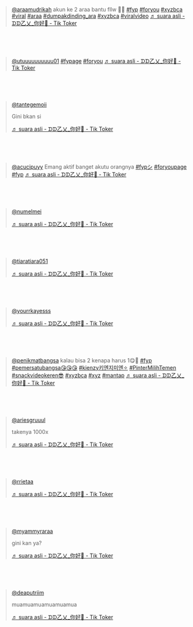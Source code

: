 <blockquote class="tiktok-embed" cite="https://www.tiktok.com/@araamudrikah/video/7129218648903847195" data-video-id="7129218648903847195" style="max-width: 605px;min-width: 325px;" > <section> <a target="_blank" title="@araamudrikah" href="https://www.tiktok.com/@araamudrikah?refer=embed">@araamudrikah</a> akun ke 2 araa bantu fllw 🤪🙌 <a title="fyp" target="_blank" href="https://www.tiktok.com/tag/fyp?refer=embed">#fyp</a> <a title="foryou" target="_blank" href="https://www.tiktok.com/tag/foryou?refer=embed">#foryou</a> <a title="xyzbca" target="_blank" href="https://www.tiktok.com/tag/xyzbca?refer=embed">#xyzbca</a> <a title="viral" target="_blank" href="https://www.tiktok.com/tag/viral?refer=embed">#viral</a> <a title="araa" target="_blank" href="https://www.tiktok.com/tag/araa?refer=embed">#araa</a> <a title="dumpakdinding_ara" target="_blank" href="https://www.tiktok.com/tag/dumpakdinding_ara?refer=embed">#dumpakdinding_ara</a> <a title="xyzbca" target="_blank" href="https://www.tiktok.com/tag/xyzbca?refer=embed">#xyzbca</a> <a title="viralvideo" target="_blank" href="https://www.tiktok.com/tag/viralvideo?refer=embed">#viralvideo</a> <a target="_blank" title="♬ suara asli - ᗪᗪ乙乂_你好🔅 - Tik Toker" href="https://www.tiktok.com/music/suara-asli-ᗪᗪ乙乂你好🔅-7114929296976907034?refer=embed">♬ suara asli - ᗪᗪ乙乂_你好🔅 - Tik Toker</a> </section> </blockquote> <script async src="https://www.tiktok.com/embed.js"></script> <br/><br/><br/>

<blockquote class="tiktok-embed" cite="https://www.tiktok.com/@utuuuuuuuuuu01/video/7123418896786296090" data-video-id="7123418896786296090" style="max-width: 605px;min-width: 325px;" > <section> <a target="_blank" title="@utuuuuuuuuuu01" href="https://www.tiktok.com/@utuuuuuuuuuu01?refer=embed">@utuuuuuuuuuu01</a> <a title="fypage" target="_blank" href="https://www.tiktok.com/tag/fypage?refer=embed">#fypage</a> <a title="foryou" target="_blank" href="https://www.tiktok.com/tag/foryou?refer=embed">#foryou</a> <a target="_blank" title="♬ suara asli - ᗪᗪ乙乂_你好🔅 - Tik Toker" href="https://www.tiktok.com/music/suara-asli-ᗪᗪ乙乂你好🔅-7114929296976907034?refer=embed">♬ suara asli - ᗪᗪ乙乂_你好🔅 - Tik Toker</a> </section> </blockquote> <script async src="https://www.tiktok.com/embed.js"></script> <br/><br/><br/>

<blockquote class="tiktok-embed" cite="https://www.tiktok.com/@tantegemoii/video/7122825572417342747" data-video-id="7122825572417342747" style="max-width: 605px;min-width: 325px;" > <section> <a target="_blank" title="@tantegemoii" href="https://www.tiktok.com/@tantegemoii?refer=embed">@tantegemoii</a> <p>Gini bkan si</p> <a target="_blank" title="♬ suara asli - ᗪᗪ乙乂_你好🔅 - Tik Toker" href="https://www.tiktok.com/music/suara-asli-ᗪᗪ乙乂你好🔅-7114929296976907034?refer=embed">♬ suara asli - ᗪᗪ乙乂_你好🔅 - Tik Toker</a> </section> </blockquote> <script async src="https://www.tiktok.com/embed.js"></script> <br/><br/><br/>

<blockquote class="tiktok-embed" cite="https://www.tiktok.com/@acucipuyy/video/7123975992619683098" data-video-id="7123975992619683098" style="max-width: 605px;min-width: 325px;" > <section> <a target="_blank" title="@acucipuyy" href="https://www.tiktok.com/@acucipuyy?refer=embed">@acucipuyy</a> Emang aktif banget akutu orangnya <a title="fypシ" target="_blank" href="https://www.tiktok.com/tag/fyp%E3%82%B7?refer=embed">#fypシ</a> <a title="foryoupage" target="_blank" href="https://www.tiktok.com/tag/foryoupage?refer=embed">#foryoupage</a> <a title="fyp" target="_blank" href="https://www.tiktok.com/tag/fyp?refer=embed">#fyp</a> <a target="_blank" title="♬ suara asli - ᗪᗪ乙乂_你好🔅 - Tik Toker" href="https://www.tiktok.com/music/suara-asli-ᗪᗪ乙乂你好🔅-7114929296976907034?refer=embed">♬ suara asli - ᗪᗪ乙乂_你好🔅 - Tik Toker</a> </section> </blockquote> <script async src="https://www.tiktok.com/embed.js"></script> <br/><br/><br/>

<blockquote class="tiktok-embed" cite="https://www.tiktok.com/@numelmei/video/7122661261069896987" data-video-id="7122661261069896987" style="max-width: 605px;min-width: 325px;" > <section> <a target="_blank" title="@numelmei" href="https://www.tiktok.com/@numelmei?refer=embed">@numelmei</a> <p></p> <a target="_blank" title="♬ suara asli - ᗪᗪ乙乂_你好🔅 - Tik Toker" href="https://www.tiktok.com/music/suara-asli-ᗪᗪ乙乂你好🔅-7114929296976907034?refer=embed">♬ suara asli - ᗪᗪ乙乂_你好🔅 - Tik Toker</a> </section> </blockquote> <script async src="https://www.tiktok.com/embed.js"></script> <br/><br/><br/>

<blockquote class="tiktok-embed" cite="https://www.tiktok.com/@tiaratiara051/video/7126185715876089114" data-video-id="7126185715876089114" style="max-width: 605px;min-width: 325px;" > <section> <a target="_blank" title="@tiaratiara051" href="https://www.tiktok.com/@tiaratiara051?refer=embed">@tiaratiara051</a> <p></p> <a target="_blank" title="♬ suara asli - ᗪᗪ乙乂_你好🔅 - Tik Toker" href="https://www.tiktok.com/music/suara-asli-ᗪᗪ乙乂你好🔅-7114929296976907034?refer=embed">♬ suara asli - ᗪᗪ乙乂_你好🔅 - Tik Toker</a> </section> </blockquote> <script async src="https://www.tiktok.com/embed.js"></script> <br/><br/><br/>

<blockquote class="tiktok-embed" cite="https://www.tiktok.com/@yourrkayesss/video/7122480757234240795" data-video-id="7122480757234240795" style="max-width: 605px;min-width: 325px;" > <section> <a target="_blank" title="@yourrkayesss" href="https://www.tiktok.com/@yourrkayesss?refer=embed">@yourrkayesss</a> <p></p> <a target="_blank" title="♬ suara asli - ᗪᗪ乙乂_你好🔅 - Tik Toker" href="https://www.tiktok.com/music/suara-asli-ᗪᗪ乙乂你好🔅-7114929296976907034?refer=embed">♬ suara asli - ᗪᗪ乙乂_你好🔅 - Tik Toker</a> </section> </blockquote> <script async src="https://www.tiktok.com/embed.js"></script> <br/><br/><br/>

<blockquote class="tiktok-embed" cite="https://www.tiktok.com/@penikmatbangsa/video/7125640732005764379" data-video-id="7125640732005764379" style="max-width: 605px;min-width: 325px;" > <section> <a target="_blank" title="@penikmatbangsa" href="https://www.tiktok.com/@penikmatbangsa?refer=embed">@penikmatbangsa</a> kalau bisa 2 kenapa harus 1😋🥰 <a title="fyp" target="_blank" href="https://www.tiktok.com/tag/fyp?refer=embed">#fyp</a> <a title="pemersatubangsa😘😘😘" target="_blank" href="https://www.tiktok.com/tag/pemersatubangsa%F0%9F%98%98%F0%9F%98%98%F0%9F%98%98?refer=embed">#pemersatubangsa😘😘😘</a> <a title="kienzy키엔지미엔✧" target="_blank" href="https://www.tiktok.com/tag/kienzy%ED%82%A4%EC%97%94%EC%A7%80%EB%AF%B8%EC%97%94%E2%9C%A7?refer=embed">#kienzy키엔지미엔✧</a> <a title="pintermilihtemen" target="_blank" href="https://www.tiktok.com/tag/pintermilihtemen?refer=embed">#PinterMilihTemen</a> <a title="snackvideokeren😎" target="_blank" href="https://www.tiktok.com/tag/snackvideokeren%F0%9F%98%8E?refer=embed">#snackvideokeren😎</a> <a title="xyzbca" target="_blank" href="https://www.tiktok.com/tag/xyzbca?refer=embed">#xyzbca</a> <a title="xyz" target="_blank" href="https://www.tiktok.com/tag/xyz?refer=embed">#xyz</a> <a title="mantap" target="_blank" href="https://www.tiktok.com/tag/mantap?refer=embed">#mantap</a> <a target="_blank" title="♬ suara asli - ᗪᗪ乙乂_你好🔅 - Tik Toker" href="https://www.tiktok.com/music/suara-asli-ᗪᗪ乙乂你好🔅-7114929296976907034?refer=embed">♬ suara asli - ᗪᗪ乙乂_你好🔅 - Tik Toker</a> </section> </blockquote> <script async src="https://www.tiktok.com/embed.js"></script> <br/><br/><br/>

<blockquote class="tiktok-embed" cite="https://www.tiktok.com/@ariesgruuul/video/7122936745636777243" data-video-id="7122936745636777243" style="max-width: 605px;min-width: 325px;" > <section> <a target="_blank" title="@ariesgruuul" href="https://www.tiktok.com/@ariesgruuul?refer=embed">@ariesgruuul</a> <p>takenya 1000x</p> <a target="_blank" title="♬ suara asli - ᗪᗪ乙乂_你好🔅 - Tik Toker" href="https://www.tiktok.com/music/suara-asli-ᗪᗪ乙乂你好🔅-7114929296976907034?refer=embed">♬ suara asli - ᗪᗪ乙乂_你好🔅 - Tik Toker</a> </section> </blockquote> <script async src="https://www.tiktok.com/embed.js"></script> <br/><br/><br/>

<blockquote class="tiktok-embed" cite="https://www.tiktok.com/@rrietaa/video/7123186213011361050" data-video-id="7123186213011361050" style="max-width: 605px;min-width: 325px;" > <section> <a target="_blank" title="@rrietaa" href="https://www.tiktok.com/@rrietaa?refer=embed">@rrietaa</a> <p></p> <a target="_blank" title="♬ suara asli - ᗪᗪ乙乂_你好🔅 - Tik Toker" href="https://www.tiktok.com/music/suara-asli-ᗪᗪ乙乂你好🔅-7114929296976907034?refer=embed">♬ suara asli - ᗪᗪ乙乂_你好🔅 - Tik Toker</a> </section> </blockquote> <script async src="https://www.tiktok.com/embed.js"></script> <br/><br/><br/>

<blockquote class="tiktok-embed" cite="https://www.tiktok.com/@myammyraraa/video/7123116324183657754" data-video-id="7123116324183657754" style="max-width: 605px;min-width: 325px;" > <section> <a target="_blank" title="@myammyraraa" href="https://www.tiktok.com/@myammyraraa?refer=embed">@myammyraraa</a> <p>gini kan ya?</p> <a target="_blank" title="♬ suara asli - ᗪᗪ乙乂_你好🔅 - Tik Toker" href="https://www.tiktok.com/music/suara-asli-ᗪᗪ乙乂你好🔅-7114929296976907034?refer=embed">♬ suara asli - ᗪᗪ乙乂_你好🔅 - Tik Toker</a> </section> </blockquote> <script async src="https://www.tiktok.com/embed.js"></script> <br/><br/><br/>

<blockquote class="tiktok-embed" cite="https://www.tiktok.com/@deaputriim/video/7121698985563180315" data-video-id="7121698985563180315" style="max-width: 605px;min-width: 325px;" > <section> <a target="_blank" title="@deaputriim" href="https://www.tiktok.com/@deaputriim?refer=embed">@deaputriim</a> <p>muamuamuamuamuamua</p> <a target="_blank" title="♬ suara asli - ᗪᗪ乙乂_你好🔅 - Tik Toker" href="https://www.tiktok.com/music/suara-asli-ᗪᗪ乙乂你好🔅-7114929296976907034?refer=embed">♬ suara asli - ᗪᗪ乙乂_你好🔅 - Tik Toker</a> </section> </blockquote> <script async src="https://www.tiktok.com/embed.js"></script> <br/><br/><br/>

